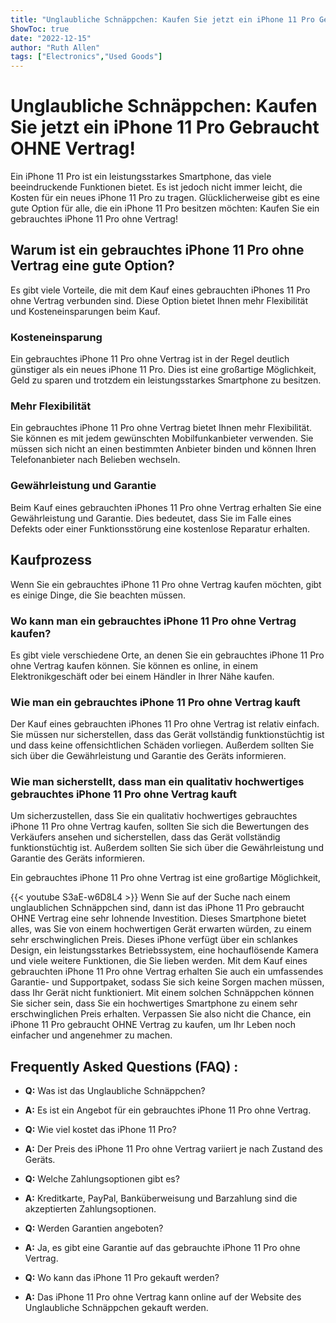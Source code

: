 ```yaml
---
title: "Unglaubliche Schnäppchen: Kaufen Sie jetzt ein iPhone 11 Pro Gebraucht OHNE Vertrag!"
ShowToc: true 
date: "2022-12-15"
author: "Ruth Allen" 
tags: ["Electronics","Used Goods"]
---
```

# Unglaubliche Schnäppchen: Kaufen Sie jetzt ein iPhone 11 Pro Gebraucht OHNE Vertrag!

Ein iPhone 11 Pro ist ein leistungsstarkes Smartphone, das viele beeindruckende Funktionen bietet. Es ist jedoch nicht immer leicht, die Kosten für ein neues iPhone 11 Pro zu tragen. Glücklicherweise gibt es eine gute Option für alle, die ein iPhone 11 Pro besitzen möchten: Kaufen Sie ein gebrauchtes iPhone 11 Pro ohne Vertrag!

## Warum ist ein gebrauchtes iPhone 11 Pro ohne Vertrag eine gute Option?

Es gibt viele Vorteile, die mit dem Kauf eines gebrauchten iPhones 11 Pro ohne Vertrag verbunden sind. Diese Option bietet Ihnen mehr Flexibilität und Kosteneinsparungen beim Kauf.

### Kosteneinsparung

Ein gebrauchtes iPhone 11 Pro ohne Vertrag ist in der Regel deutlich günstiger als ein neues iPhone 11 Pro. Dies ist eine großartige Möglichkeit, Geld zu sparen und trotzdem ein leistungsstarkes Smartphone zu besitzen.

### Mehr Flexibilität

Ein gebrauchtes iPhone 11 Pro ohne Vertrag bietet Ihnen mehr Flexibilität. Sie können es mit jedem gewünschten Mobilfunkanbieter verwenden. Sie müssen sich nicht an einen bestimmten Anbieter binden und können Ihren Telefonanbieter nach Belieben wechseln.

### Gewährleistung und Garantie

Beim Kauf eines gebrauchten iPhones 11 Pro ohne Vertrag erhalten Sie eine Gewährleistung und Garantie. Dies bedeutet, dass Sie im Falle eines Defekts oder einer Funktionsstörung eine kostenlose Reparatur erhalten.

## Kaufprozess

Wenn Sie ein gebrauchtes iPhone 11 Pro ohne Vertrag kaufen möchten, gibt es einige Dinge, die Sie beachten müssen.

### Wo kann man ein gebrauchtes iPhone 11 Pro ohne Vertrag kaufen?

Es gibt viele verschiedene Orte, an denen Sie ein gebrauchtes iPhone 11 Pro ohne Vertrag kaufen können. Sie können es online, in einem Elektronikgeschäft oder bei einem Händler in Ihrer Nähe kaufen.

### Wie man ein gebrauchtes iPhone 11 Pro ohne Vertrag kauft

Der Kauf eines gebrauchten iPhones 11 Pro ohne Vertrag ist relativ einfach. Sie müssen nur sicherstellen, dass das Gerät vollständig funktionstüchtig ist und dass keine offensichtlichen Schäden vorliegen. Außerdem sollten Sie sich über die Gewährleistung und Garantie des Geräts informieren.

### Wie man sicherstellt, dass man ein qualitativ hochwertiges gebrauchtes iPhone 11 Pro ohne Vertrag kauft

Um sicherzustellen, dass Sie ein qualitativ hochwertiges gebrauchtes iPhone 11 Pro ohne Vertrag kaufen, sollten Sie sich die Bewertungen des Verkäufers ansehen und sicherstellen, dass das Gerät vollständig funktionstüchtig ist. Außerdem sollten Sie sich über die Gewährleistung und Garantie des Geräts informieren.

Ein gebrauchtes iPhone 11 Pro ohne Vertrag ist eine großartige Möglichkeit,

{{< youtube S3aE-w6D8L4 >}} 
Wenn Sie auf der Suche nach einem unglaublichen Schnäppchen sind, dann ist das iPhone 11 Pro gebraucht OHNE Vertrag eine sehr lohnende Investition. Dieses Smartphone bietet alles, was Sie von einem hochwertigen Gerät erwarten würden, zu einem sehr erschwinglichen Preis. Dieses iPhone verfügt über ein schlankes Design, ein leistungsstarkes Betriebssystem, eine hochauflösende Kamera und viele weitere Funktionen, die Sie lieben werden. Mit dem Kauf eines gebrauchten iPhone 11 Pro ohne Vertrag erhalten Sie auch ein umfassendes Garantie- und Supportpaket, sodass Sie sich keine Sorgen machen müssen, dass Ihr Gerät nicht funktioniert. Mit einem solchen Schnäppchen können Sie sicher sein, dass Sie ein hochwertiges Smartphone zu einem sehr erschwinglichen Preis erhalten. Verpassen Sie also nicht die Chance, ein iPhone 11 Pro gebraucht OHNE Vertrag zu kaufen, um Ihr Leben noch einfacher und angenehmer zu machen.

## Frequently Asked Questions (FAQ) :
- **Q:** Was ist das Unglaubliche Schnäppchen? 
- **A:** Es ist ein Angebot für ein gebrauchtes iPhone 11 Pro ohne Vertrag.

- **Q:** Wie viel kostet das iPhone 11 Pro? 
- **A:** Der Preis des iPhone 11 Pro ohne Vertrag variiert je nach Zustand des Geräts.

- **Q:** Welche Zahlungsoptionen gibt es? 
- **A:** Kreditkarte, PayPal, Banküberweisung und Barzahlung sind die akzeptierten Zahlungsoptionen.

- **Q:** Werden Garantien angeboten? 
- **A:** Ja, es gibt eine Garantie auf das gebrauchte iPhone 11 Pro ohne Vertrag.

- **Q:** Wo kann das iPhone 11 Pro gekauft werden? 
- **A:** Das iPhone 11 Pro ohne Vertrag kann online auf der Website des Unglaubliche Schnäppchen gekauft werden.



